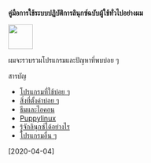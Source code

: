 <style>
  img {
  width: 50px;
  }
</style>

**คู่มือการใช้ระบบปฏิบัติการลินุกซ์ฉบับผู้ใช้ทั่วไปอย่างผม**

<img src="https://cdn.creazilla.com/cliparts/3164872/penguin-clipart-lg.png">

ผมจะรวบรวมโปรแกรมและปัญหาที่พบบ่อย ๆ

สารบัญ
- [โปรแกรมที่ใช้บ่อย ๆ ](apps.md)
- [สิ่งที่ตั้งค่าบ่อย ๆ](mysetting.md)
- [ธีมและไอคอน](myfavtheme.md)
- [Puppylinux](puppy.md)
- [รู้จักลินุกซ์ได้อย่างไร](about_me.md)
- [โปรแกรมอื่น ๆ](others.md)


[2020-04-04]
